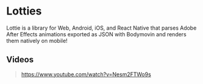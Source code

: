 # Lotties

Lottie is a library for Web, Android, iOS, and React Native that parses Adobe After Effects animations exported as JSON with Bodymovin and renders them natively on mobile!

## Videos

> <https://www.youtube.com/watch?v=Nesm2FTWo9s>
